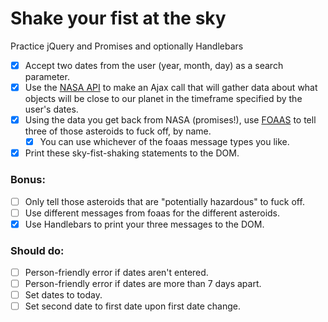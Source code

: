 # Shake your fist at the sky

Practice jQuery and Promises and optionally Handlebars
 
- [x] Accept two dates from the user (year, month, day) as a search parameter.
- [x] Use the [NASA API](https://api.nasa.gov/api.html#NeoWS) to make an Ajax call that will gather data about what objects will be close to our planet in the timeframe specified by the user's dates.
- [x] Using the data you get back from NASA (promises!), use [FOAAS](http://www.foaas.com/) to tell three of those asteroids to fuck off, by name.
    - [x] You can use whichever of the foaas message types you like.
- [x] Print these sky-fist-shaking statements to the DOM.
 
### Bonus: 

- [ ] Only tell those asteroids that are "potentially hazardous" to fuck off.
- [ ] Use different messages from foaas for the different asteroids.
- [x] Use Handlebars to print your three messages to the DOM.

### Should do:

- [ ] Person-friendly error if dates aren't entered.
- [ ] Person-friendly error if dates are more than 7 days apart.
- [ ] Set dates to today.
- [ ] Set second date to first date upon first date change.